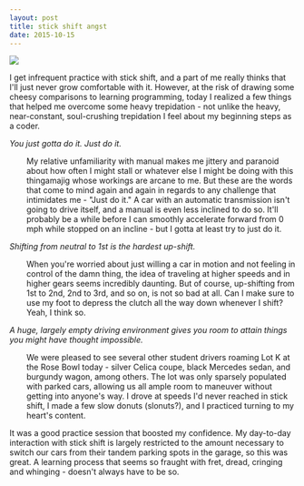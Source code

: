 ```yaml
---
layout: post
title: stick shift angst
date: 2015-10-15
---
```


![]({{site.github.url}}/images/2015-q4/stick_shift_cat.jpg)

I get infrequent practice with stick shift, and a part of me really thinks that I'll just never grow comfortable with it. However, at the risk of drawing some cheesy comparisons to learning programming, today I realized a few things that helped me overcome some heavy trepidation - not unlike the heavy, near-constant, soul-crushing trepidation I feel about my beginning steps as a coder.

*You just gotta do it. Just do it.*
<p style="padding-left: 30px;">My relative unfamiliarity with manual makes me jittery and paranoid about how often I might stall or whatever else I might be doing with this thingamajig whose workings are arcane to me. But these are the words that come to mind again and again in regards to any challenge that intimidates me - "Just do it." A car with an automatic transmission isn't going to drive itself, and a manual is even less inclined to do so. It'll probably be a while before I can smoothly accelerate forward from 0 mph while stopped on an incline - but I gotta at least try to just do it.</p>

*Shifting from neutral to 1st is the hardest up-shift.*
<p style="padding-left: 30px;">When you're worried about just willing a car in motion and not feeling in control of the damn thing, the idea of traveling at higher speeds and in higher gears seems incredibly daunting. But of course, up-shifting from 1st to 2nd, 2nd to 3rd, and so on, is not so bad at all. Can I make sure to use my foot to depress the clutch all the way down whenever I shift? Yeah, I think so.</p>

*A huge, largely empty driving environment gives you room to attain things you might have thought impossible.*
<p style="padding-left: 30px;">We were pleased to see several other student drivers roaming Lot K at the Rose Bowl today - silver Celica coupe, black Mercedes sedan, and burgundy wagon, among others. The lot was only sparsely populated with parked cars, allowing us all ample room to maneuver without getting into anyone's way. I drove at speeds I'd never reached in stick shift, I made a few slow donuts (slonuts?), and I practiced turning to my heart's content.</p>

It was a good practice session that boosted my confidence. My day-to-day interaction with stick shift is largely restricted to the amount necessary to switch our cars from their tandem parking spots in the garage, so this was great. A learning process that seems so fraught with fret, dread, cringing and whinging - doesn't always have to be so.